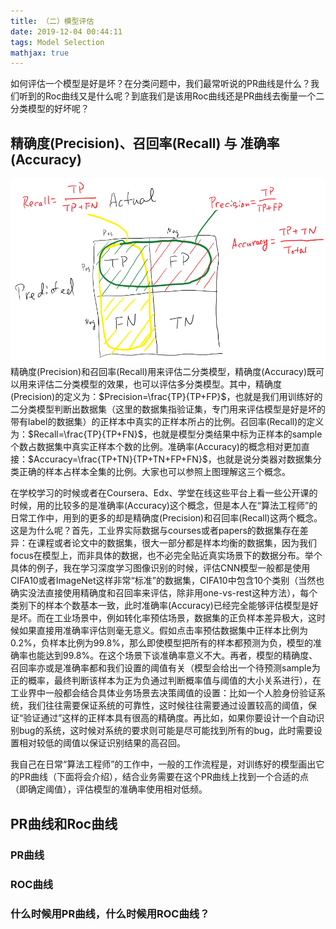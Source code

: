 ```yaml
---
title: （二）模型评估
date: 2019-12-04 00:44:11
tags: Model Selection
mathjax: true
---
```


如何评估一个模型是好是坏？在分类问题中，我们最常听说的PR曲线是什么？我们听到的Roc曲线又是什么呢？到底我们是该用Roc曲线还是PR曲线去衡量一个二分类模型的好坏呢？

## 精确度(Precision)、召回率(Recall) 与 准确率(Accuracy)
![](/images/precision_recall_concept.png)
精确度(Precision)和召回率(Recall)用来评估二分类模型，精确度(Accuracy)既可以用来评估二分类模型的效果，也可以评估多分类模型。其中，精确度(Precision)的定义为：$Precision=\frac{TP}{TP+FP}$，也就是我们用训练好的二分类模型判断出数据集（这里的数据集指验证集，专门用来评估模型是好是坏的带有label的数据集）的正样本中真实的正样本所占的比例。召回率(Recall)的定义为：$Recall=\frac{TP}{TP+FN}$，也就是模型分类结果中标为正样本的sample个数占数据集中真实正样本个数的比例。准确率(Accuracy)的概念相对更加直接：$Accuracy=\frac{TP+TN}{TP+TN+FP+FN}$，也就是说分类器对数据集分类正确的样本占样本全集的比例。大家也可以参照上图理解这三个概念。

在学校学习的时候或者在Coursera、Edx、学堂在线这些平台上看一些公开课的时候，用的比较多的是准确率(Accuracy)这个概念，但是本人在“算法工程师”的日常工作中，用到的更多的却是精确度(Precision)和召回率(Recall)这两个概念。这是为什么呢？首先，工业界实际数据与courses或者papers的数据集存在差异：在课程或者论文中的数据集，很大一部分都是样本均衡的数据集，因为我们focus在模型上，而非具体的数据，也不必完全贴近真实场景下的数据分布。举个具体的例子，我在学习深度学习图像识别的时候，评估CNN模型一般都是使用CIFA10或者ImageNet这样非常“标准”的数据集，CIFA10中包含10个类别（当然也确实没法直接使用精确度和召回率来评估，除非用one-vs-rest这种方法），每个类别下的样本个数基本一致，此时准确率(Accuracy)已经完全能够评估模型是好是坏。而在工业场景中，例如转化率预估场景，数据集的正负样本差异极大，这时候如果直接用准确率评估则毫无意义。假如点击率预估数据集中正样本比例为$0.2\%$，负样本比例为$99.8\%$，那么即使模型把所有的样本都预测为负，模型的准确率也能达到$99.8\%$。在这个场景下谈准确率意义不大。再者，模型的精确度、召回率亦或是准确率都和我们设置的阈值有关（模型会给出一个待预测sample为正的概率，最终判断该样本为正为负通过判断概率值与阈值的大小关系进行），在工业界中一般都会结合具体业务场景去决策阈值的设置：比如一个人脸身份验证系统，我们往往需要保证系统的可靠性，这时候往往需要通过设置较高的阈值，保证“验证通过”这样的正样本具有很高的精确度。再比如，如果你要设计一个自动识别bug的系统，这时候对系统的要求则可能是尽可能找到所有的bug，此时需要设置相对较低的阈值以保证识别结果的高召回。

我自己在日常“算法工程师”的工作中，一般的工作流程是，对训练好的模型画出它的PR曲线（下面将会介绍），结合业务需要在这个PR曲线上找到一个合适的点（即确定阈值），评估模型的准确率使用相对低频。

## PR曲线和Roc曲线

### PR曲线

### ROC曲线

### 什么时候用PR曲线，什么时候用ROC曲线？
